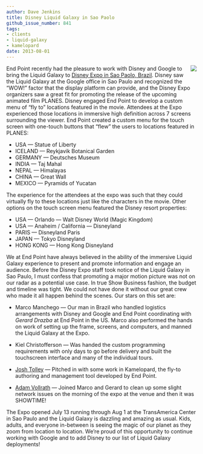 ```yaml
---
author: Dave Jenkins
title: Disney Liquid Galaxy in Sao Paolo
github_issue_number: 841
tags:
- clients
- liquid-galaxy
- kamelopard
date: 2013-08-01
---
```


<div class="separator" style="clear: both; text-align: center;"><a href="/blog/2013/08/disney-liquid-galaxy-in-sao-paolo/image-0-big.jpeg" imageanchor="1" style="clear: right; float: right; margin-bottom: 1em; margin-left: 1em;"><img border="0" src="/blog/2013/08/disney-liquid-galaxy-in-sao-paolo/image-0.jpeg"/></a></div>

End Point recently had the pleasure to work with Disney and Google to bring the Liquid Galaxy to [Disney Expo in Sao Paolo, Brazil](http://expodisneybrasil.com.br/). Disney saw the Liquid Galaxy at the Google office in Sao Paulo and recognized the “WOW!” factor that the display platform can provide, and the Disney Expo organizers saw a great fit for promoting the release of the upcoming animated film PLANES. Disney engaged End Point to develop a custom menu of “fly to” locations featured in the movie. Attendees at the Expo experienced those locations in immersive high definition across 7 screens surrounding the viewer. End Point created a custom menu for the touch screen with one-touch buttons that “flew” the users to locations featured in PLANES:

- USA — Statue of Liberty
- ICELAND — Reykjavik Botanical Garden
- GERMANY — Deutsches Museum
- INDIA — Taj Mahal
- NEPAL — Himalayas
- CHINA — Great Wall
- MEXICO — Pyramids of Yucatan

The experience for the attendees at the expo was such that they could virtually fly to these locations just like the characters in the movie. Other options on the touch screen menu featured the Disney resort properties:

- USA — Orlando — Walt Disney World (Magic Kingdom)
- USA — Anaheim / California — Disneyland
- PARIS — Disneyland Paris
- JAPAN — Tokyo Disneyland
- HONG KONG — Hong Kong Disneyland

We at End Point have always believed in the ability of the immersive Liquid Galaxy experience to present and promote information and engage an audience. Before the Disney Expo staff took notice of the Liquid Galaxy in Sao Paulo, I must confess that promoting a major motion picture was not on our radar as a potential use case. In true Show Business fashion, the budget and timeline was tight. We could not have done it without our great crew who made it all happen behind the scenes. Our stars on this set are:

- Marco Manchego — Our man in Brazil who handled logistics arrangements with Disney and Google and End Point coordinating with *Gerard Drazba* at End Point in the US. Marco also performed the hands on work of setting up the frame, screens, and computers, and manned the Liquid Galaxy at the Expo.

- Kiel Christofferson — Was handed the custom programming requirements with only days to go before delivery and built the touchscreen interface and many of the individual tours.

- [Josh Tolley](/team/josh-tolley) — Pitched in with some work in Kamelopard, the fly-to authoring and management tool developed by End Point.

- [Adam Vollrath](/blog/authors/adam-vollrath) — Joined Marco and Gerard to clean up some slight network issues on the morning of the expo at the venue and then it was SHOWTIME!

The Expo opened July 13 running through Aug 1 at the TransAmerica Center in Sao Paulo and the Liquid Galaxy is dazzling and amazing as usual. Kids, adults, and everyone in-between is seeing the magic of our planet as they zoom from location to location. We’re proud of this opportunity to continue working with Google and to add Disney to our list of Liquid Galaxy deployments!
